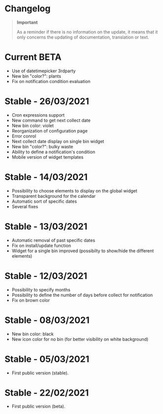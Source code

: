 # Changelog 

>**Important**
>
>As a reminder if there is no information on the update, it means that it only concerns the updating of documentation, translation or text.

# Current BETA
- Use of datetimepicker 3rdparty 
- New bin "color?": plants
- Fix on notification condition evaluation

# Stable - 26/03/2021
- Cron expressions support
- New command to get next collect date
- New bin color: violet
- Reorganization of configuration page
- Error conrol
- Next collect date display on single bin widget
- New bin "color?": bulky waste
- Ability to define a notification's condition
- Mobile version of widget templates

# Stable - 14/03/2021
- Possibility to choose elements to display on the global widget
- Transparent background for the calendar
- Automatic sort of specific dates
- Several fixes

# Stable - 13/03/2021
- Automatic removal of past specific dates
- Fix on install/update function
- Widget for a single bin improved (possibilty to show/hide the different elements)

# Stable - 12/03/2021
- Possibility to specify months
- Possibility to define the number of days before collect for notification
- Fix on brown color

# Stable - 08/03/2021
- New bin color: black
- New icon color for no bin (for better visibility on white background)

# Stable - 05/03/2021
- First public version (stable).

# Stable - 22/02/2021
- First public version (beta).
